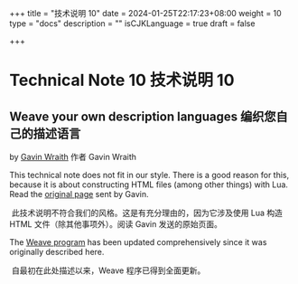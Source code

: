 +++
title = "技术说明 10"
date = 2024-01-25T22:17:23+08:00
weight = 10
type = "docs"
description = ""
isCJKLanguage = true
draft = false

+++

# Technical Note 10 技术说明 10

## Weave your own description languages 编织您自己的描述语言

by [Gavin Wraith](http://www.wraith.u-net.com/)
作者 Gavin Wraith

This technical note does not fit in our style. There is a good reason for this, because it is about constructing HTML files (among other things) with Lua. Read the [original page](https://www.lua.org/notes/ltn010a.html) sent by Gavin.

​	此技术说明不符合我们的风格。这是有充分理由的，因为它涉及使用 Lua 构造 HTML 文件（除其他事项外）。阅读 Gavin 发送的原始页面。

The [Weave program](http://www.wraith.u-net.com/weave/) has been updated comprehensively since it was originally described here.

​	自最初在此处描述以来，Weave 程序已得到全面更新。